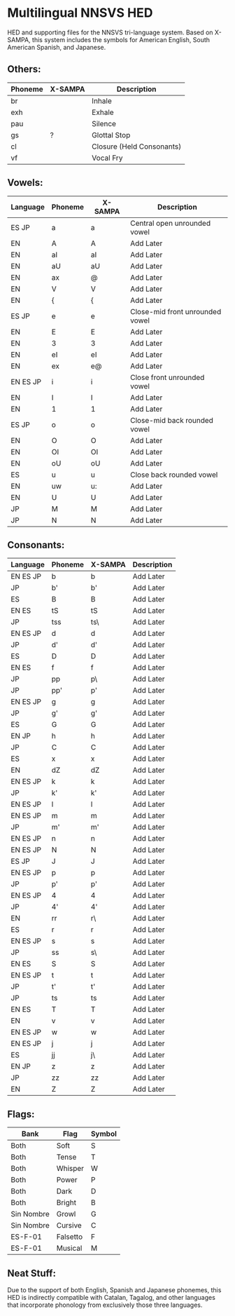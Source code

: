# Multilingual NNSVS HED
HED and supporting files for the NNSVS tri-language system.
Based on X-SAMPA, this system includes the symbols for American English, South American Spanish, and Japanese.


## Others:
| Phoneme | X-SAMPA | Description               |
| ------- | ------- | ------------------------- |
| br      |         | Inhale                    |
| exh     |         | Exhale                    |
| pau     |         | Silence                   |
| gs      | ?       | Glottal Stop              |
| cl      |         | Closure (Held Consonants) |
| vf      |         | Vocal Fry                 |

## Vowels:
| Language | Phoneme | X-SAMPA | Description                      |
| -------  | ------- | ------- | -------------------------------- |
| ES JP    | a       | a       | Central open unrounded vowel     |
| EN       | A       | A       | Add Later                        |
| EN       | aI      | aI      | Add Later                        |
| EN       | aU      | aU      | Add Later                        |
| EN       | ax      | @       | Add Later                        |
| EN       | V       | V       | Add Later                        |
| EN       | {       | {       | Add Later                        |
| ES JP    | e       | e       | Close-mid front unrounded vowel  |
| EN       | E       | E       | Add Later                        |
| EN       | 3       | 3       | Add Later                        |
| EN       | eI      | eI      | Add Later                        |
| EN       | ex      | e@      | Add Later                        |
| EN ES JP | i       | i       | Close front unrounded vowel      |
| EN       | I       | I       | Add Later                        |
| EN       | 1       | 1       | Add Later                        |
| ES JP    | o       | o       | Close-mid back rounded vowel     |
| EN       | O       | O       | Add Later                        |
| EN       | OI      | OI      | Add Later                        |
| EN       | oU      | oU      | Add Later                        |
| ES       | u       | u       | Close back rounded vowel         |
| EN       | uw      | u:      | Add Later                        |
| EN       | U       | U       | Add Later                        |
| JP       | M       | M       | Add Later                        |
| JP       | N       | N       | Add Later                        |


## Consonants:
| Language | Phoneme | X-SAMPA | Description                      |
| -------- | ------- | ------- | -------------------------------- |
| EN ES JP | b       | b       | Add Later     |
| JP       | b'      | b'      | Add Later     |
| ES       | B       | B       | Add Later     |
| EN ES    | tS      | tS      | Add Later     |
| JP       | tss     | ts\     | Add Later     |
| EN ES JP | d       | d       | Add Later     |
| JP       | d'      | d'      | Add Later     |
| ES       | D       | D       | Add Later     |
| EN ES    | f       | f       | Add Later     |
| JP       | pp      | p\      | Add Later     |
| JP       | pp'     | p\'     | Add Later     |
| EN ES JP | g       | g       | Add Later     |
| JP       | g'      | g'      | Add Later     |
| ES       | G       | G       | Add Later     |
| EN JP    | h       | h       | Add Later     |
| JP       | C       | C       | Add Later     |
| ES       | x       | x       | Add Later     |
| EN       | dZ      | dZ      | Add Later     |
| EN ES JP | k       | k       | Add Later     |
| JP       | k'      | k'      | Add Later     |
| EN ES JP | l       | l       | Add Later     |
| EN ES JP | m       | m       | Add Later     |
| JP       | m'      | m'      | Add Later     |
| EN ES JP | n       | n       | Add Later     |
| EN ES JP | N       | N       | Add Later     |
| ES JP    | J       | J       | Add Later     |
| EN ES JP | p       | p       | Add Later     |
| JP       | p'      | p'      | Add Later     |
| EN ES JP | 4       | 4       | Add Later     |
| JP       | 4'      | 4'      | Add Later     |
| EN       | rr      | r\      | Add Later     |
| ES       | r       | r       | Add Later     |
| EN ES JP | s       | s       | Add Later     |
| JP       | ss      | s\      | Add Later     |
| EN ES    | S       | S       | Add Later     |
| EN ES JP | t       | t       | Add Later     |
| JP       | t'      | t'      | Add Later     |
| JP       | ts      | ts      | Add Later     |
| EN ES    | T       | T       | Add Later     |
| EN       | v       | v       | Add Later     |
| EN ES JP | w       | w       | Add Later     |
| EN ES JP | j       | j       | Add Later     |
| ES       | jj      | j\      | Add Later     |
| EN JP    | z       | z       | Add Later     |
| JP       | zz      | zz      | Add Later     |
| EN       | Z       | Z       | Add Later     |


## Flags:
| Bank       | Flag     | Symbol  |
| ---------- | -------- | ------- |
| Both       | Soft     | S       |
| Both       | Tense    | T       |
| Both       | Whisper  | W       |
| Both       | Power    | P       |
| Both       | Dark     | D       |
| Both       | Bright   | B       |
| Sin Nombre | Growl    | G       |
| Sin Nombre | Cursive  | C       |
| ES-F-01    | Falsetto | F       |
| ES-F-01    | Musical  | M       |

## Neat Stuff:
Due to the support of both English, Spanish and Japanese phonemes, this HED is indirectly compatible with Catalan, Tagalog, and other languages that incorporate phonology from exclusively those three languages.
